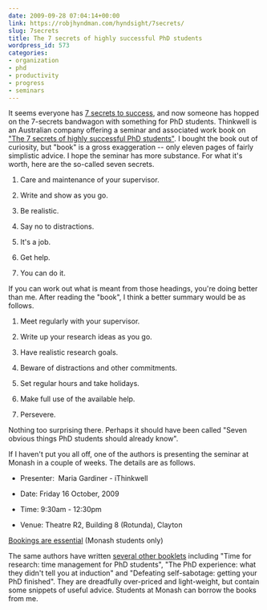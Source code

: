 ```yaml
---
date: 2009-09-28 07:04:14+00:00
link: https://robjhyndman.com/hyndsight/7secrets/
slug: 7secrets
title: The 7 secrets of highly successful PhD students
wordpress_id: 573
categories:
- organization
- phd
- productivity
- progress
- seminars
---
```


It seems everyone has [7 secrets to success](http://www.google.com/search?q=seven+secrets+of+highly), and now someone has hopped on the 7-secrets bandwagon with something for PhD students. Thinkwell is an Australian company offering a seminar and associated work book on ["The 7 secrets of highly successful PhD students"](http://www.ithinkwell.com.au/bookshop/the-seven-secrets). I bought the book out of curiosity, but "book" is a gross exaggeration -- only eleven pages of fairly simplistic advice. I hope the seminar has more substance. For what it's worth, here are the so-called seven secrets.




  1. Care and maintenance of your supervisor.


  2. Write and show as you go.


  3. Be realistic.


  4. Say no to distractions.


  5. It's a job.


  6. Get help.


  7. You can do it.


If you can work out what is meant from those headings, you're doing better than me. After reading the "book", I think a better summary would be as follows.


  1. Meet regularly with your supervisor.


  2. Write up your research ideas as you go.


  3. Have realistic research goals.


  4. Beware of distractions and other commitments.


  5. Set regular hours and take holidays.


  6. Make full use of the available help.


  7. Persevere.


Nothing too surprising there. Perhaps it should have been called "Seven obvious things PhD students should already know".

If I haven't put you all off, one of the authors is presenting the seminar at Monash in a couple of weeks. The details are as follows.


  * Presenter:  Maria Gardiner - iThinkwell


  * Date: Friday 16 October, 2009


  * Time: 9:30am - 12:30pm


  * Venue: Theatre R2, Building 8 (Rotunda), Clayton


[Bookings are essential](https://my.monash.edu.au/news-and-events/bookings/research/view/12988/) (Monash students only)

The same authors have written [several other booklets](http://www.ithinkwell.com.au/shop) including "Time for research: time management for PhD students", "The PhD experience: what they didn't tell you at induction" and "Defeating self-sabotage: getting your PhD finished". They are dreadfully over-priced and light-weight, but contain some snippets of useful advice. Students at Monash can borrow the books from me.
